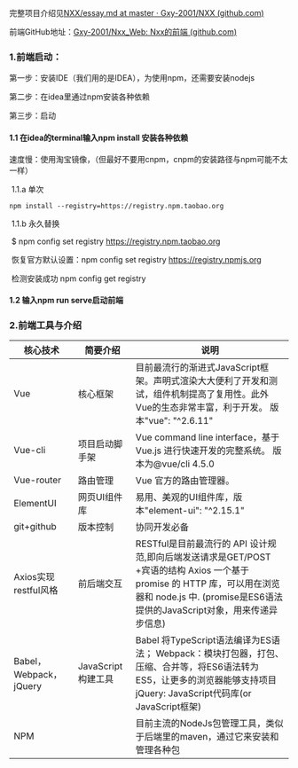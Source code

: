完整项目介绍见[NXX/essay.md at master · Gxy-2001/NXX (github.com)](https://github.com/Gxy-2001/NXX/blob/master/doc/essay.md)

前端GitHub地址：[Gxy-2001/Nxx_Web: Nxx的前端 (github.com)](https://github.com/Gxy-2001/Nxx_Web)



### 1.前端启动：

第一步：安装IDE（我们用的是IDEA），为使用npm，还需要安装nodejs

第二步：在idea里通过npm安装各种依赖

第三步：启动

#### 	1.1 在idea的terminal输入npm install 安装各种依赖

速度慢：使用淘宝镜像，（但最好不要用cnpm，cnpm的安装路径与npm可能不太一样）

​	1.1.a 单次

```text
npm install --registry=https://registry.npm.taobao.org
```

​	1.1.b 永久替换

​	$ npm config set registry https://registry.npm.taobao.org

​	 恢复官方默认设置：npm config set registry https://registry.npmjs.org

​	检测安装成功 npm config get registry

#### 	1.2 输入npm run serve启动前端



### 2.前端工具与介绍



| 核心技术               | 简要介绍           | 说明                                                         |
| ---------------------- | ------------------ | ------------------------------------------------------------ |
| Vue                    | 核心框架           | 目前最流行的渐进式JavaScript框架。声明式渲染大大便利了开发和测试，组件机制提高了复用性。此外Vue的生态非常丰富，利于开发。 版本"vue": "^2.6.11" |
| Vue-cli                | 项目启动脚手架     | Vue command line interface，基于 Vue.js 进行快速开发的完整系统。 版本为@vue/cli 4.5.0 |
| Vue-router             | 路由管理           | Vue 官方的路由管理器。                                       |
| ElementUI              | 网页UI组件库       | 易用、美观的UI组件库，版本"element-ui": "^2.15.1"            |
| git+github             | 版本控制           | 协同开发必备                                                 |
| Axios实现restful风格   | 前后端交互         | RESTful是目前最流行的 API 设计规范,即向后端发送请求是GET/POST +宾语的结构 Axios 一个基于 promise 的 HTTP 库，可以用在浏览器和 node.js 中. (promise是ES6语法提供的JavaScript对象，用来传递异步信息) |
| Babel，Webpack，jQuery | JavaScript构建工具 | Babel 将TypeScript语法编译为ES语法； Webpack：模块打包器，打包、压缩、合并等，将ES6语法转为ES5，让更多的浏览器能够支持项目 jQuery: JavaScript代码库(or JavaScript框架) |
| NPM                    |                    | 目前主流的NodeJs包管理工具，类似于后端里的maven，通过它来安装和管理各种包 |

